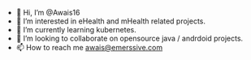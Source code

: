 - 👋 Hi, I’m @Awais16
- 👀 I’m interested in eHealth and mHealth related projects.
- 🌱 I’m currently learning kubernetes.
- 💞️ I’m looking to collaborate on opensource java / andrdoid projects.
- 📫 How to reach me awais@emerssive.com

<!---
Awais16/Awais16 is a ✨ special ✨ repository because its `README.md` (this file) appears on your GitHub profile.
You can click the Preview link to take a look at your changes.
--->
